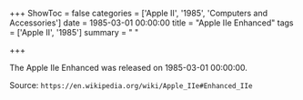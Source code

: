 +++
ShowToc = false
categories = ['Apple II', '1985', 'Computers and Accessories']
date = 1985-03-01 00:00:00
title = "Apple IIe Enhanced"
tags = ['Apple II', '1985']
summary = " "

+++

The Apple IIe Enhanced was released on 1985-03-01 00:00:00.

Source: `https://en.wikipedia.org/wiki/Apple_IIe#Enhanced_IIe`
